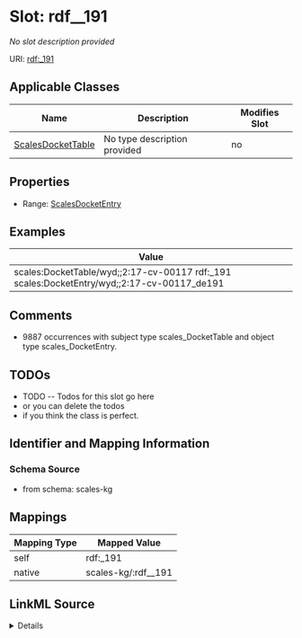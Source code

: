 

# Slot: rdf__191


_No slot description provided_





URI: [rdf:_191](http://www.w3.org/1999/02/22-rdf-syntax-ns#_191)



<!-- no inheritance hierarchy -->





## Applicable Classes

| Name | Description | Modifies Slot |
| --- | --- | --- |
| [ScalesDocketTable](../classes/ScalesDocketTable.md) | No type description provided |  no  |







## Properties

* Range: [ScalesDocketEntry](../classes/ScalesDocketEntry.md)






## Examples

| Value |
| --- |
| scales:DocketTable/wyd;;2:17-cv-00117 rdf:_191 scales:DocketEntry/wyd;;2:17-cv-00117_de191 |

## Comments

* 9887 occurrences with subject type scales_DocketTable and object type scales_DocketEntry.

## TODOs

* TODO -- Todos for this slot go here
* or you can delete the todos
* if you think the class is perfect.

## Identifier and Mapping Information







### Schema Source


* from schema: scales-kg




## Mappings

| Mapping Type | Mapped Value |
| ---  | ---  |
| self | rdf:_191 |
| native | scales-kg/:rdf__191 |




## LinkML Source

<details>
```yaml
name: rdf__191
description: No slot description provided
todos:
- TODO -- Todos for this slot go here
- or you can delete the todos
- if you think the class is perfect.
comments:
- 9887 occurrences with subject type scales_DocketTable and object type scales_DocketEntry.
examples:
- value: scales:DocketTable/wyd;;2:17-cv-00117 rdf:_191 scales:DocketEntry/wyd;;2:17-cv-00117_de191
from_schema: scales-kg
rank: 1000
slot_uri: rdf:_191
alias: rdf__191
domain_of:
- scales_DocketTable
range: scales_DocketEntry

```
</details>